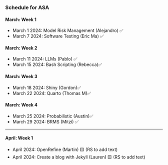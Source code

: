 ### Schedule for ASA

#### March: Week 1
- March 1 2024: Model Risk Management (Alejandro) ✅
- March 7 2024: Software Testing (Eric Ma) ✅

#### March: Week 2
- March 11 2024: LLMs (Pablo) ✅
- March 15 2024: Bash Scripting (Rebecca)✅

#### March: Week 3
- March 18 2024: Shiny (Gordon)✅
- March 22 2024: Quarto (Thomas M)✅

#### March: Week 4
- March 25 2024: Probabilistic (Austin)✅
- March 29 2024: BRMS (Mitzi) ✅

---
  
#### April: Week 1
- April 2024: OpenRefine (Martin) 🟨 (RS to add text)
- April 2024: Create a blog with Jekyll (Lauren)  🟨 (RS to add text)
